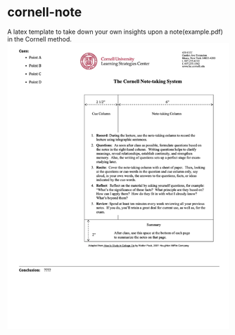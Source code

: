 # cornell-note
A latex template to take down your own insights upon a note(example.pdf) in the Cornell method.
![avatar](https://github.com/alyssahyq/cornell-note/blob/main/template.png?raw=true)
